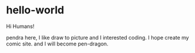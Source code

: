 # hello-world

Hi Humans!

pendra here, I like draw to picture and I interested coding.
I hope create my comic site. and I will become pen-dragon.
